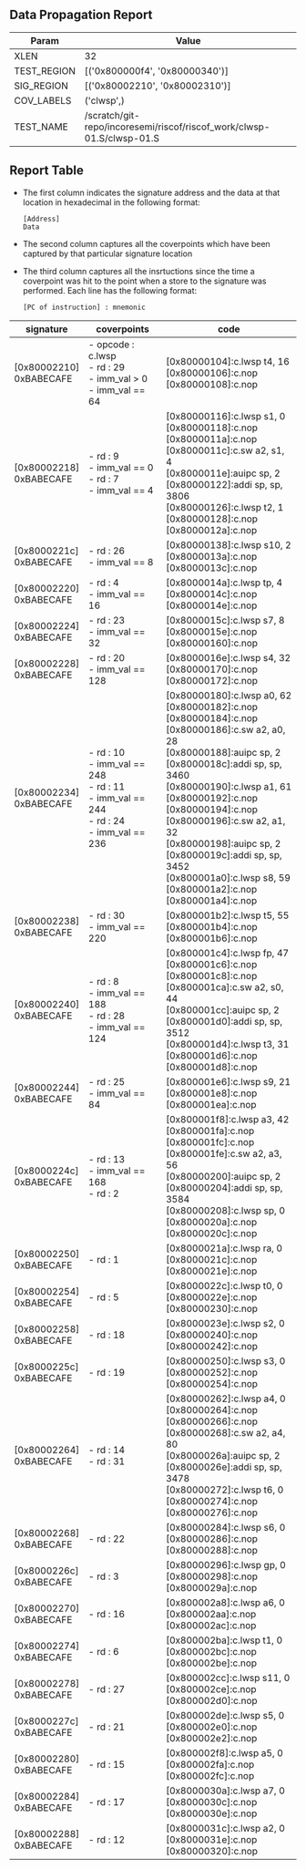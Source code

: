 
## Data Propagation Report

| Param       | Value    |
|-------------|----------|
| XLEN        | 32      |
| TEST_REGION | [('0x800000f4', '0x80000340')]      |
| SIG_REGION  | [('0x80002210', '0x80002310')]      |
| COV_LABELS  | ('clwsp',)      |
| TEST_NAME   | /scratch/git-repo/incoresemi/riscof/riscof_work/clwsp-01.S/clwsp-01.S    |

## Report Table

- The first column indicates the signature address and the data at that location in hexadecimal in the following format: 
  ```
  [Address]
  Data
  ```

- The second column captures all the coverpoints which have been captured by that particular signature location

- The third column captures all the insrtuctions since the time a coverpoint was
  hit to the point when a store to the signature was performed. Each line has
  the following format:
  ```
  [PC of instruction] : mnemonic
  ```

|        signature         |                                               coverpoints                                               |                                                                                                                                                                                                                  code                                                                                                                                                                                                                   |
|--------------------------|---------------------------------------------------------------------------------------------------------|-----------------------------------------------------------------------------------------------------------------------------------------------------------------------------------------------------------------------------------------------------------------------------------------------------------------------------------------------------------------------------------------------------------------------------------------|
|[0x80002210]<br>0xBABECAFE|- opcode : c.lwsp<br> - rd : 29<br> - imm_val > 0<br> - imm_val == 64<br>                                |[0x80000104]:c.lwsp t4, 16<br> [0x80000106]:c.nop<br> [0x80000108]:c.nop<br>                                                                                                                                                                                                                                                                                                                                                             |
|[0x80002218]<br>0xBABECAFE|- rd : 9<br> - imm_val == 0<br> - rd : 7<br> - imm_val == 4<br>                                          |[0x80000116]:c.lwsp s1, 0<br> [0x80000118]:c.nop<br> [0x8000011a]:c.nop<br> [0x8000011c]:c.sw a2, s1, 4<br> [0x8000011e]:auipc sp, 2<br> [0x80000122]:addi sp, sp, 3806<br> [0x80000126]:c.lwsp t2, 1<br> [0x80000128]:c.nop<br> [0x8000012a]:c.nop<br>                                                                                                                                                                                  |
|[0x8000221c]<br>0xBABECAFE|- rd : 26<br> - imm_val == 8<br>                                                                         |[0x80000138]:c.lwsp s10, 2<br> [0x8000013a]:c.nop<br> [0x8000013c]:c.nop<br>                                                                                                                                                                                                                                                                                                                                                             |
|[0x80002220]<br>0xBABECAFE|- rd : 4<br> - imm_val == 16<br>                                                                         |[0x8000014a]:c.lwsp tp, 4<br> [0x8000014c]:c.nop<br> [0x8000014e]:c.nop<br>                                                                                                                                                                                                                                                                                                                                                              |
|[0x80002224]<br>0xBABECAFE|- rd : 23<br> - imm_val == 32<br>                                                                        |[0x8000015c]:c.lwsp s7, 8<br> [0x8000015e]:c.nop<br> [0x80000160]:c.nop<br>                                                                                                                                                                                                                                                                                                                                                              |
|[0x80002228]<br>0xBABECAFE|- rd : 20<br> - imm_val == 128<br>                                                                       |[0x8000016e]:c.lwsp s4, 32<br> [0x80000170]:c.nop<br> [0x80000172]:c.nop<br>                                                                                                                                                                                                                                                                                                                                                             |
|[0x80002234]<br>0xBABECAFE|- rd : 10<br> - imm_val == 248<br> - rd : 11<br> - imm_val == 244<br> - rd : 24<br> - imm_val == 236<br> |[0x80000180]:c.lwsp a0, 62<br> [0x80000182]:c.nop<br> [0x80000184]:c.nop<br> [0x80000186]:c.sw a2, a0, 28<br> [0x80000188]:auipc sp, 2<br> [0x8000018c]:addi sp, sp, 3460<br> [0x80000190]:c.lwsp a1, 61<br> [0x80000192]:c.nop<br> [0x80000194]:c.nop<br> [0x80000196]:c.sw a2, a1, 32<br> [0x80000198]:auipc sp, 2<br> [0x8000019c]:addi sp, sp, 3452<br> [0x800001a0]:c.lwsp s8, 59<br> [0x800001a2]:c.nop<br> [0x800001a4]:c.nop<br> |
|[0x80002238]<br>0xBABECAFE|- rd : 30<br> - imm_val == 220<br>                                                                       |[0x800001b2]:c.lwsp t5, 55<br> [0x800001b4]:c.nop<br> [0x800001b6]:c.nop<br>                                                                                                                                                                                                                                                                                                                                                             |
|[0x80002240]<br>0xBABECAFE|- rd : 8<br> - imm_val == 188<br> - rd : 28<br> - imm_val == 124<br>                                     |[0x800001c4]:c.lwsp fp, 47<br> [0x800001c6]:c.nop<br> [0x800001c8]:c.nop<br> [0x800001ca]:c.sw a2, s0, 44<br> [0x800001cc]:auipc sp, 2<br> [0x800001d0]:addi sp, sp, 3512<br> [0x800001d4]:c.lwsp t3, 31<br> [0x800001d6]:c.nop<br> [0x800001d8]:c.nop<br>                                                                                                                                                                               |
|[0x80002244]<br>0xBABECAFE|- rd : 25<br> - imm_val == 84<br>                                                                        |[0x800001e6]:c.lwsp s9, 21<br> [0x800001e8]:c.nop<br> [0x800001ea]:c.nop<br>                                                                                                                                                                                                                                                                                                                                                             |
|[0x8000224c]<br>0xBABECAFE|- rd : 13<br> - imm_val == 168<br> - rd : 2<br>                                                          |[0x800001f8]:c.lwsp a3, 42<br> [0x800001fa]:c.nop<br> [0x800001fc]:c.nop<br> [0x800001fe]:c.sw a2, a3, 56<br> [0x80000200]:auipc sp, 2<br> [0x80000204]:addi sp, sp, 3584<br> [0x80000208]:c.lwsp sp, 0<br> [0x8000020a]:c.nop<br> [0x8000020c]:c.nop<br>                                                                                                                                                                                |
|[0x80002250]<br>0xBABECAFE|- rd : 1<br>                                                                                             |[0x8000021a]:c.lwsp ra, 0<br> [0x8000021c]:c.nop<br> [0x8000021e]:c.nop<br>                                                                                                                                                                                                                                                                                                                                                              |
|[0x80002254]<br>0xBABECAFE|- rd : 5<br>                                                                                             |[0x8000022c]:c.lwsp t0, 0<br> [0x8000022e]:c.nop<br> [0x80000230]:c.nop<br>                                                                                                                                                                                                                                                                                                                                                              |
|[0x80002258]<br>0xBABECAFE|- rd : 18<br>                                                                                            |[0x8000023e]:c.lwsp s2, 0<br> [0x80000240]:c.nop<br> [0x80000242]:c.nop<br>                                                                                                                                                                                                                                                                                                                                                              |
|[0x8000225c]<br>0xBABECAFE|- rd : 19<br>                                                                                            |[0x80000250]:c.lwsp s3, 0<br> [0x80000252]:c.nop<br> [0x80000254]:c.nop<br>                                                                                                                                                                                                                                                                                                                                                              |
|[0x80002264]<br>0xBABECAFE|- rd : 14<br> - rd : 31<br>                                                                              |[0x80000262]:c.lwsp a4, 0<br> [0x80000264]:c.nop<br> [0x80000266]:c.nop<br> [0x80000268]:c.sw a2, a4, 80<br> [0x8000026a]:auipc sp, 2<br> [0x8000026e]:addi sp, sp, 3478<br> [0x80000272]:c.lwsp t6, 0<br> [0x80000274]:c.nop<br> [0x80000276]:c.nop<br>                                                                                                                                                                                 |
|[0x80002268]<br>0xBABECAFE|- rd : 22<br>                                                                                            |[0x80000284]:c.lwsp s6, 0<br> [0x80000286]:c.nop<br> [0x80000288]:c.nop<br>                                                                                                                                                                                                                                                                                                                                                              |
|[0x8000226c]<br>0xBABECAFE|- rd : 3<br>                                                                                             |[0x80000296]:c.lwsp gp, 0<br> [0x80000298]:c.nop<br> [0x8000029a]:c.nop<br>                                                                                                                                                                                                                                                                                                                                                              |
|[0x80002270]<br>0xBABECAFE|- rd : 16<br>                                                                                            |[0x800002a8]:c.lwsp a6, 0<br> [0x800002aa]:c.nop<br> [0x800002ac]:c.nop<br>                                                                                                                                                                                                                                                                                                                                                              |
|[0x80002274]<br>0xBABECAFE|- rd : 6<br>                                                                                             |[0x800002ba]:c.lwsp t1, 0<br> [0x800002bc]:c.nop<br> [0x800002be]:c.nop<br>                                                                                                                                                                                                                                                                                                                                                              |
|[0x80002278]<br>0xBABECAFE|- rd : 27<br>                                                                                            |[0x800002cc]:c.lwsp s11, 0<br> [0x800002ce]:c.nop<br> [0x800002d0]:c.nop<br>                                                                                                                                                                                                                                                                                                                                                             |
|[0x8000227c]<br>0xBABECAFE|- rd : 21<br>                                                                                            |[0x800002de]:c.lwsp s5, 0<br> [0x800002e0]:c.nop<br> [0x800002e2]:c.nop<br>                                                                                                                                                                                                                                                                                                                                                              |
|[0x80002280]<br>0xBABECAFE|- rd : 15<br>                                                                                            |[0x800002f8]:c.lwsp a5, 0<br> [0x800002fa]:c.nop<br> [0x800002fc]:c.nop<br>                                                                                                                                                                                                                                                                                                                                                              |
|[0x80002284]<br>0xBABECAFE|- rd : 17<br>                                                                                            |[0x8000030a]:c.lwsp a7, 0<br> [0x8000030c]:c.nop<br> [0x8000030e]:c.nop<br>                                                                                                                                                                                                                                                                                                                                                              |
|[0x80002288]<br>0xBABECAFE|- rd : 12<br>                                                                                            |[0x8000031c]:c.lwsp a2, 0<br> [0x8000031e]:c.nop<br> [0x80000320]:c.nop<br>                                                                                                                                                                                                                                                                                                                                                              |
